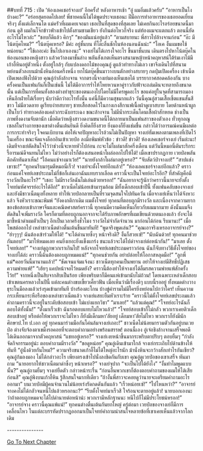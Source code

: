 ##บทที่ 715 : เปิด ‘ห้องเลคเชอร์จางเย่’ อีกครั้ง!
หลังอาหารเช้า
“อู๋ ผมอิ่มแล้วครับ”
“อาหารเป็นไงบ้างคะ?”
“อร่อยสุดยอดไปเลย! พี่ชายคนนี้ไม่ได้พูดประจบเธอนะ ฝีมือการทำอาหารของเธอยอดเยี่ยมจริงๆ ตั้งแต่เล็กจนโต แม่ครัวที่ผมเคยเจอมา เธอเป็นที่สุดของที่สุดเลย ไม่เคยกินอะไรอร่อยขนาดนี้มาก่อน ดูสิ ผมกินโจ๊กข้าวฟ่างเข้าไปตั้งสามชามเชียว ยังกินต่อไหวก็จริง แต่ท้องผมจะแตกแล้ว ตอนนี้ยัดอะไรไม่ไหวล่ะ”
“ชอบก็ดีแล้ว คิกๆ”
“ของมันแน่อยู่แล้ว”
“ตามสบายนะ พี่สาวไปล้างจานก่อน”
“อ๊ะ มีโน้ตบุ๊คไหม?”
“โน้ตบุ๊คเหรอ? มีค่ะ อยู่ชั้นบน ที่โต๊ะลิ้นชักในห้องนอนฉันน่ะ”
“โอเค งั้นผมขอใช้หน่อยนะ”
“ใช้เถอะค่ะ ขึ้นไปเอาเองนะ”
จางเย่ไม่ได้เกรงใจอะไร ขึ้นมาชั้นบน เดินตรงไปหาโน้ตบุ๊คในห้องนอนของหญิงสาว แล้วคว้าลงมาชั้นล่าง พลันสังเกตเห็นตรงสนามหญ้าหน้าคฤหาสน์ใต้ร่มเงาไม้มีเก้าอี้หินอยู่ตัวหนึ่ง ตั้งอยู่ใกล้ๆ กับแปลงดอกไม้ของคุณอู๋ ดูแล้วท่าทางไม่เลว เขาจึงเดินไปที่สนาม หย่อนตัวลงบนม้านั่งหินอ่อนครึ่งหนึ่ง ยกโน้ตบุ๊คขึ้นมาวางบนตักอย่างสบายๆ กดปุ่มเปิดเครื่อง เข้าเน็ต เปิดเพลงฟังไปด้วย
คุณอู๋กำลังล้างจาน จากตรงนี้จางเย่มองเห็นเธอได้ บรรยากาศสอดคล้องกัน บางครั้งคนเป็นแฟนกันก็เป็นเช่นนี้ ไม่ได้มีอาการร่ำไห้โหยหวนหาคู่ราวกับฟ้าจะถล่มดินจะทลายถึงขนาดนั้น แต่เป็นการที่คนทั้งสองต่างทำธุระของตนเองไปโดยไม่มีใครพูดอะไร ขอแค่อยู่ในจุดที่สามารถมองเห็นอีกฝ่ายได้เรื่อยๆ นับว่าดีกว่าอะไรทั้งนั้น แค่นี้ก็มีความสุขมากแล้ว
วันนี้คุณอู๋สวมเสื้อเชิ้ตแขนสั้นสีขาว ไม่มีลวดลาย ดูเรียบง่ายสบายๆ ชายเสื้อสอดไว้ในกางเกงสีกาแฟเนื้อผ้าดูเบาสบาย โดยด้านหน้าผูกเป็นโบว์ ท่าทางคล่องแคล่วกระฉับกระเฉง ขณะล้างจาน ไม่มีน้ำกระเด็นโดนเสื้อผ้าสักหยด ช่างเป็นภาพที่งดงามจับตานัก
เมื่อคิดว่าหญิงสาวงดงามขนาดนี้ได้กลายมาเป็นแฟนสาวของตัวเอง ทั่วทุกอณูเซลล์ในร่างกายของเขาต่างตื่นเต้นยินดี ยิ่งคิดก็ยิ่งสวย ยิ่งมองก็ยิ่งแช่มชื่น กล่าวได้ว่าอารมณ์คนมีผลต่อการกระทำจริงๆ ใจคนเบิกบาน ต่อให้เจอปัญหาอะไรล้วนไม่เป็นปัญหา จางเย่ฮัมเพลงตามเพลงที่เปิดไว้ในเครื่อง ขณะจัดแจงล็อกอินเข้าเวยป๋อ
ลงมือพิมพ์หัวข้อ : ข่าวดี! ข่าวดี! ห้องเลคเชอร์จางเย่ เริ่มล่ะนะ!
เดิมทีจางเย่ตัดสินใจไว้ว่าช่วงนี้จะหายหัวไปก่อน กะจะไม่โผล่มาสักครึ่งเดือน แต่วันนี้หมอนี่ดันระริกระรี้อารมณ์ดีจนทนไม่ไหว ไม่ว่าอย่างไรก็ต้องเสนอหน้าโผล่ออกไปให้ได้!
เมื่อเขาปรากฏกาย เวยป๋อพลันคึกคักทันตาเห็น!
“ไอ้คนแซ่จางมาเว้ย!”
“นายยังกล้าโผล่มาอยู่เหรอ?”
“จับสัตว์ป่าจางเย่!”
“สาปแช่งเขาซะ!”
“ทุกคนรีบมารุมตีหมอนี่เร็ว! จางเย่จะตั้งโจทย์อีกแล้ว!”
“ห้องเลคเชอร์จางเย่อีกแล้ว? คราวก่อนแค่โจทย์เลขประถมไม่กี่ข้อก็เล่นเอาฉันแทบรากเลือด คราวนี้จะเป็นโจทย์อะไรอีก? ที่สำคัญคือมีรางวัลเป็นอะไร?”
“เชอะ ไม่มีรางวัลฉันไม่เล่นด้วยหรอก!”
“ฉันอยากจะรู้นักว่าคราวนี้นายจะยังตั้งโจทย์มหัศจรรย์อะไรได้อีก!”
ชาวเน็ตไม่น้อยเข้ามารุมล้อม มีทั้งเด็กสอบเข้าปีนี้ ทั้งแฟนคลับของจางเย่ และยังมีชาวเน็ตมุงทั้งหลาย ทำให้เวยป๋อกลายเป็นที่รวมจุดสนใจไปทันควัน
เมื่อจางเย่เห็นว่าได้จังหวะแล้ว จึงหัวเราะขณะพิมพ์ “ยังคงกติกาเดิม ผมตั้งโจทย์ ทุกคนที่ตอบถูกมีรางวัล และเนื่องจากความยากของข้อสอบเข้าภาษาจีนและคณิตศาสตร์คราวนี้ ทุกคนมีความคิดเห็นเกี่ยวกับผมมากมาย ดังนั้นผมจึงตัดสินใจเพิ่มรางวัล ใครก็ตามที่ตอบถูกนอกจากจะได้รับภาพอักษรที่ผมเขียนด้วยตนเองแล้ว ยังจะได้มาชี้หน้าด่าผมตัวเป็นๆ อีกเป็นเวลาครึ่งชั่วโมง รางวัลไม่จำกัดจำนวน มาก่อนได้ก่อน รีบมานะ!”
เมื่อโพสต์ออกไป เหล่าชาวเน็ตต่างตื่นเต้นขึ้นมาทันที!
“พูดจริงพูดเล่น?”
“คุณเอาจริงเหรออาจารย์จาง?”
“ฮ่าๆๆๆ! ฉันต้องเข้าร่วมให้ได้!
“จะได้ด่านายซึ่งๆ หน้าจริงดิ? งั้นก็สวยเซ่!”
“นับฉันด้วย! ทุกคนมาช่วยกันตอบ!”
“มาให้หมดเลย คนยิ่งเยอะยิ่งแข็งแกร่ง ชนะแล้วจะได้ไปด่าจางเย่ต่อหน้ากัน!”
“มาเลย ตั้งโจทย์เลย!”
“จางเย่ดูถูกพวกเราเกินไป! หลังจากโจทย์เลขประถมคราวก่อน ฉันก็จับทางวิธีตั้งโจทย์ของจางเย่ได้ล่ะ คราวนี้ฉันต้องตอบถูกหมดแน่!”
“ทุกคนช่วยกัน อย่าปล่อยให้โอกาสหลุดมือ!”
“ลูกพี่แม่*คอยวันนี้มานานแล้ว!”
“ชัดเจนแจ่มแจ้งนะ ชาวเน็ตทุกคนเป็นพยาน อย่าให้จางเย่มีสิทธิ์ปฏิเสธความพ่ายแพ้!”
“เฮ้ยๆ แคปหน้าจอไว้หมดยัง? คราวนี้ต้องทำให้จางเย่ได้ลิ้มรสความพ่ายแพ้สักครั้งโว้ย!”
จากหนึ่งเป็นสิบจากสิบเป็นร้อย เพียงพริบตาก็มีคนแห่เข้ามานับไม่ถ้วน! โดยเฉพาะเหล่าเด็กสอบเข้าเขตนครหลวงในปีนี้ แต่ละคนต่างขบเขี้ยวเคี้ยวฟัน เมื่อเห็นว่ามีเรื่องดีๆ แบบนี้รออยู่ ทั้งหมดต่างวางธุระในมือลงแล้วเร่งรุดเข้ามาทันที บ้างร้องตะโกน บ้างขู่คำรามไม่มีใครยิ่งหย่อนไปกว่าใคร!
เห็นความกระเหี้ยนกระหือรือของเหล่าชาวเน็ตแล้ว จางเย่แสยะยิ้มหัวเราะร้าย “คราวนี้ไม่ตั้งโจทย์เลขประถมแล้ว คำถามคราวนี้จะอยู่ในระดับข้อสอบเข้า ไม่แบ่งแยกวิชา”
“มาเลย!”
“แล้วแต่คุณ!”
“โจทย์อะไรฉันก็ตอบได้ทั้งนั้น!”
“ตั้งมาเร็วเข้า ฉันรอตอบแทบไม่ไหวแล้ว!”
“โจทย์สอบเข้าก็ไม่กลัว พวกเราเคยติวเด็กสอบเข้าอยู่ หรือต่อให้พวกเราจะไม่ไหว ก็ยังมีเด็กมหา’ลัยอยู่ เด็กมหา’ลัยไม่ไหว พวกเราก็ยังมีนักศึกษาป.โท ป.เอก อยู่ ทุกคนมาร่วมมือกันโค่นล้มจางเย่เถอะ!”
ชาวเน็ตไม่น้อยมารวมตัวกันอยู่บนเวยป๋อ ต่างจับจ้องตาเขม็งรอคอยที่จะตอบคำถามอย่างพร้อมสรรพ!
ตอนนี้เอง อู๋เจ๋อชิงล้างจานเสร็จพอดี ได้เดินออกมาจากตัวคฤหาสน์ “แชทอยู่เหรอ?”
จางเย่เงยหน้าขึ้นมากระพริบตาปริบๆ ตอบยิ้มๆ “กำลังจัดกิจกรรมอยู่น่ะ ตอบคำถามมีรางวัล”
“ขอดูหน่อย” คุณอู๋เดินเข้ามาใกล้
จางเย่กระเถิบไปด้านข้างให้ทันที “อู๋นั่งด้วยกันไหม?”
ความจริงขนาดเก้าอี้ไม่ได้ใหญ่อะไรนัก ม้านั่งหินจะกว้างสักเท่าไรกันเชียว?
คุณอู๋ก้มลงมอง ไม่ได้กล่าวอะไร เพียงตรงเข้าไปนั่งลงชิดกันกับเขา
คุณอู๋ดูเวยป๋อของเขาเสร็จ หันมาถาม “นายอยากให้ชาวเน็ตมาด่าซึ่งๆ หน้าเหรอ?”
จางเย่จุปาก “จะเป็นไปได้ยังไง”
“งั้นทำไมพูดแบบนั้น?” คุณอู๋ถามยิ้มๆ
จางเย่ยืดตัว กล่าวหน้าระรื่น “ก่อนอื่นพวกเขาก็ต้องตอบคำถามของผมให้ได้เสียก่อนสิ”
คุณอู๋พิงบนเก้าอี้หิน รู้สึกสนใจมากทีเดียว “ถ้างั้นพี่สาวจะคอยดูว่านายจะเตรียมคำถามอะไรออกมา”
บนเวยป๋อมีผู้คนจำนวนไม่น้อยเร่งรัดกดดันกันแล้ว
“เร็วหน่อยเซ่!”
“ไปไหนหว่า?”
“อาจารย์จางคงไม่ได้กลัวจนหนีไปแล้วหรอกนะ?”
“รีบตั้งโจทย์มาเร็วสิ ใจร้อนจะตายอยู่แล้ว! นายบอกเองนะว่าถ้าตอบถูกหมดจะได้ไปด่านายต่อหน้าน่ะ พวกเรามีหลักฐานนะ หนีไปก็ไม่มีประโยชน์หรอก!”
“อาจารย์จาง คราวนี้คุณแพ้แน่!”
ทุกคนต่างตื่นเต้นกันยกใหญ่
ครู่ต่อมา เวยป๋อของจางเย่ก็มีการเคลื่อนไหว ในแต่ละบรรทัดปรากฏออกมาเป็นโจทย์คำถามน่าสนใจหลายข้อที่เขาเคยเห็นแล้วจากโลกเดิม


*-*-*-*-*-*-*-*-*-*-*-*-*-*-*-*




[Go To Next Chapter]( ./16.md)